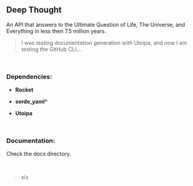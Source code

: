
## Deep Thought

An API that answers to the Ultimate Question of Life, The Universe, and Everything in less then 7.5 million years.

> I was testing documentation generation with Utoipa, and now I am testing the GitHub CLI...

&nbsp;


### Dependencies:

- **Rocket**

- **serde_yaml***

- **Utoipa**

&nbsp;


### Documentation:

Check the docs directory.

&nbsp;


> εїз
